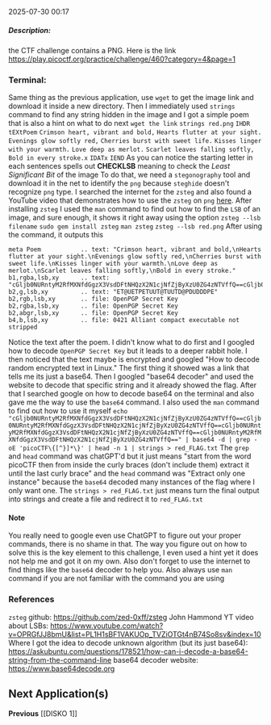 2025-07-30 00:17
##### Description:
the CTF challenge contains a PNG. Here is the link https://play.picoctf.org/practice/challenge/460?category=4&page=1
### Terminal:
Same thing as the previous application, use `wget` to get the image link and download it inside a new directory. Then I immediately used `strings` command to find any string hidden in the image and I got a simple poem that is also a hint on what to do next
	`wget the link`
	`strings red.png`
		`IHDR`
		`tEXtPoem`
		`Crimson heart, vibrant and bold,`
		`Hearts flutter at your sight.`
		`Evenings glow softly red,`
		`Cherries burst with sweet life.`
		`Kisses linger with your warmth.`
		`Love deep as merlot.`
		`Scarlet leaves falling softly,`
		`Bold in every stroke.x`
		`IDATx`
		`IEND`
	As you can notice the starting letter in each sentences spells out **CHECKLSB** meaning to check the *Least Significant Bit* of the image
To do that, we need a `stegonography` tool and download it in the net to identify the `png` because `steghide` doesn't recognize `png` type. I searched the internet for the `zsteg` and also found a YouTube video that demonstrates how to use the `zsteg` on `png` [here](https://www.youtube.com/watch?v=OPRGfJJ8bmU&list=PL1H1sBF1VAKUOp_TVZiOTGt4nB74So8sv&index=10). After installing `zsteg` I used the `man` command to find out how to find the `LSB` of an image, and sure enough, it shows it right away using the option `zsteg --lsb filename`
	`sudo gem install zsteg`
	`man zsteg`
	`zsteg --lsb red.png`
After using the command, it outputs this
```
meta Poem           .. text: "Crimson heart, vibrant and bold,\nHearts flutter at your sight.\nEvenings glow softly red,\nCherries burst with sweet life.\nKisses linger with your warmth.\nLove deep as merlot.\nScarlet leaves falling softly,\nBold in every stroke."            
b1,rgba,lsb,xy      .. text: "cGljb0NURntyM2RfMXNfdGgzX3VsdDFtNHQzX2N1cjNfZjByXzU0ZG4zNTVffQ==cGljb0NURntyM2RfMXNfdGgzX3VsdDFtNHQzX2N1cjNfZjByXzU0ZG4zNTVffQ==cGljb0NURntyM2RfMXNfdGgzX3VsdDFtNHQzX2N1cjNfZjByXzU0ZG4zNTVffQ==cGljb0NURntyM2RfMXNfdGgzX3VsdDFtNHQzX2N1cjNfZjByXzU0ZG4zNTVffQ=="                                                                                 
b2,g,lsb,xy         .. text: "ET@UETPETUUT@TUUTD@PDUDDDPE"
b2,rgb,lsb,xy       .. file: OpenPGP Secret Key
b2,rgba,lsb,xy      .. file: OpenPGP Secret Key
b2,abgr,lsb,xy      .. file: OpenPGP Secret Key
b4,b,lsb,xy         .. file: 0421 Alliant compact executable not stripped
```
Notice the text after the poem. I didn't know what to do first and I googled how to decode `OpenPGP Secret Key` but it leads to a deeper rabbit hole. I then noticed that the text maybe is encrypted and googled "How to decode random encrypted text in Linux." The first thing it showed was a link that tells me its just a base64. Then I googled "base64 decoder" and used the website to decode that specific string and it already showed the flag. After that I searched google on how to decode base64 on the terminal and also gave me the way to use the `base64` command. I also used the `man` command to find out how to use it myself
	 `echo "cGljb0NURntyM2RfMXNfdGgzX3VsdDFtNHQzX2N1cjNfZjByXzU0ZG4zNTVffQ==cGljb0NURntyM2RfMXNfdGgzX3VsdDFtNHQzX2N1cjNfZjByXzU0ZG4zNTVffQ==cGljb0NURntyM2RfMXNfdGgzX3VsdDFtNHQzX2N1cjNfZjByXzU0ZG4zNTVffQ==cGljb0NURntyM2RfMXNfdGgzX3VsdDFtNHQzX2N1cjNfZjByXzU0ZG4zNTVffQ==" | base64 -d | grep -oE 'picoCTF\{[^}]*\}' | head -n 1 | strings > red_FLAG.txt`
The `grep` and `head` command was chatGPT'd but it just means "start from the word picoCTF then from inside the curly braces (don't include them) extract it until the last curly brace" and the `head` command was "Extract only one instance" because the `base64` decoded many instances of the flag where I only want one. The `strings > red_FLAG.txt` just means turn the final output into strings and create a file and redirect it to `red_FLAG.txt`
#### Note
You really need to google even use ChatGPT to figure out your proper commands, there is no shame in that. The way you figure out on how to solve this is the key element to this challenge, I even used a hint yet it does not help me and got it on my own. Also don't forget to use the internet to find things like the `base64` decoder to help you. Also always use `man` command if you are not familiar with the command you are using

### References
`zsteg` github: https://github.com/zed-0xff/zsteg
John Hammond YT video about LSBs: https://www.youtube.com/watch?v=OPRGfJJ8bmU&list=PL1H1sBF1VAKUOp_TVZiOTGt4nB74So8sv&index=10
Where I got the idea to decode unknown algorithm (but its just base64): https://askubuntu.com/questions/178521/how-can-i-decode-a-base64-string-from-the-command-line
base64 decoder website: https://www.base64decode.org
## Next Application(s)

**Previous**
[[DISKO 1]]
